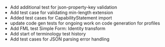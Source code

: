 * Add additional test for json-property-key validation
* Add test case for validating min-length extension
* Added test cases for CapabilityStatement import
* update code gen tests for ongoing work on code generation for profiles
* Add FML test Simple Form: Identity transform
* Add start of terminology test history
* Add test cases for JSON parsing error handling
